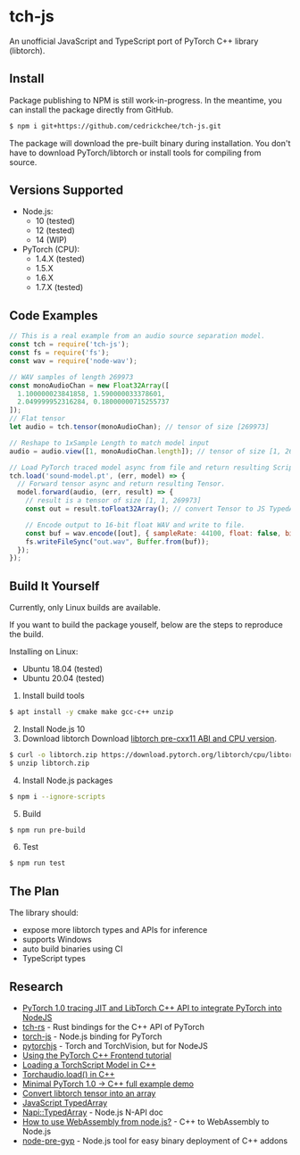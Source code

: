 # tch-js

An unofficial JavaScript and TypeScript port of PyTorch C++ library (libtorch).

## Install

Package publishing to NPM is still work-in-progress. In the meantime, you can
install the package directly from GitHub.

```sh
$ npm i git+https://github.com/cedrickchee/tch-js.git
```

The package will download the pre-built binary during installation. You don't
have to download PyTorch/libtorch or install tools for compiling from source.

## Versions Supported

- Node.js:
  - 10 (tested)
  - 12 (tested)
  - 14 (WIP)
- PyTorch (CPU):
  - 1.4.X (tested)
  - 1.5.X
  - 1.6.X
  - 1.7.X (tested)

## Code Examples

```javascript
// This is a real example from an audio source separation model.
const tch = require('tch-js');
const fs = require('fs');
const wav = require('node-wav');

// WAV samples of length 269973
const monoAudioChan = new Float32Array([
  1.100000023841858, 1.590000033378601,
  2.049999952316284, 0.18000000715255737
]);
// Flat tensor
let audio = tch.tensor(monoAudioChan); // tensor of size [269973]

// Reshape to 1xSample Length to match model input
audio = audio.view([1, monoAudioChan.length]); // tensor of size [1, 269973]

// Load PyTorch traced model async from file and return resulting ScripModule.
tch.load('sound-model.pt', (err, model) => {
  // Forward tensor async and return resulting Tensor.
  model.forward(audio, (err, result) => {
    // result is a tensor of size [1, 1, 269973]
    const out = result.toFloat32Array(); // convert Tensor to JS TypedArray

    // Encode output to 16-bit float WAV and write to file.
    const buf = wav.encode([out], { sampleRate: 44100, float: false, bitDepth: 16});
    fs.writeFileSync("out.wav", Buffer.from(buf));
  });
});
```

## Build It Yourself

Currently, only Linux builds are available.

If you want to build the package youself, below are the steps to reproduce the
build.

Installing on Linux:
- Ubuntu 18.04 (tested)
- Ubuntu 20.04 (tested)

1. Install build tools

```sh
$ apt install -y cmake make gcc-c++ unzip
```

2. Install Node.js 10
3. Download libtorch
Download [libtorch pre-cxx11 ABI and CPU version](https://pytorch.org/get-started/locally/#start-locally).

```sh
$ curl -o libtorch.zip https://download.pytorch.org/libtorch/cpu/libtorch-shared-with-deps-1.7.1%2Bcpu.zip
$ unzip libtorch.zip
```

4. Install Node.js packages

```sh
$ npm i --ignore-scripts
```

5. Build

```sh
$ npm run pre-build
```

6. Test

```sh
$ npm run test
```

## The Plan

The library should:
- expose more libtorch types and APIs for inference
- supports Windows
- auto build binaries using CI
- TypeScript types

## Research

- [PyTorch 1.0 tracing JIT and LibTorch C++ API to integrate PyTorch into NodeJS](https://blog.christianperone.com/2018/10/pytorch-1-0-tracing-jit-and-libtorch-c-api-to-integrate-pytorch-into-nodejs/)
- [tch-rs](https://github.com/LaurentMazare/tch-rs) - Rust bindings for the C++ API of PyTorch
- [torch-js](https://github.com/arition/torch-js) - Node.js binding for PyTorch
- [pytorchjs](https://github.com/raghavmecheri/pytorchjs) - Torch and TorchVision, but for NodeJS
- [Using the PyTorch C++ Frontend tutorial](https://pytorch.org/tutorials/advanced/cpp_frontend.html)
- [Loading a TorchScript Model in C++](https://pytorch.org/tutorials/advanced/cpp_export.html)
- [Torchaudio.load() in C++](https://discuss.pytorch.org/t/torchaudio-load-in-c/62400)
- [Minimal PyTorch 1.0 -> C++ full example demo](https://gist.github.com/zeryx/526dbc05479e166ca7d512a670e6b82d)
- [Convert libtorch tensor into an array](https://discuss.pytorch.org/t/convert-tensor-into-an-array/56721)
- [JavaScript TypedArray](https://developer.mozilla.org/en-US/docs/Web/JavaScript/Reference/Global_Objects/TypedArray)
- [Napi::TypedArray](https://github.com/nodejs/node-addon-api/blob/master/doc/typed_array_of.md) - Node.js N-API doc
- [How to use WebAssembly from node.js?](https://stackoverflow.com/questions/51403326/how-to-use-webassembly-from-node-js) - C++ to WebAssembly to Node.js
- [node-pre-gyp](https://github.com/mapbox/node-pre-gyp) - Node.js tool for easy binary deployment of C++ addons
